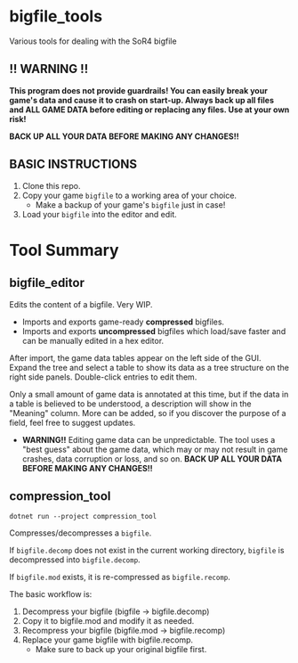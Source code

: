 # bigfile_tools

Various tools for dealing with the SoR4 bigfile

## !! WARNING !!

**This program does not provide guardrails! You can easily break your game's data and cause it to crash on start-up. Always back up all files and ALL GAME DATA before editing or replacing any files. Use at your own risk!**

 **BACK UP ALL YOUR DATA BEFORE MAKING ANY CHANGES!!**

## BASIC INSTRUCTIONS

1. Clone this repo.
2. Copy your game `bigfile` to a working area of your choice.
    * Make a backup of your game's `bigfile` just in case!
3. Load your `bigfile` into the editor and edit.

# Tool Summary

## bigfile_editor

Edits the content of a bigfile. Very WIP.

* Imports and exports game-ready **compressed** bigfiles.
* Imports and exports **uncompressed** bigfiles which load/save faster and can be manually edited in a hex editor.

After import, the game data tables appear on the left side of the GUI. Expand the tree and select a table to show its data as a tree structure on the right side panels. Double-click entries to edit them.

Only a small amount of game data is annotated at this time, but if the data in a table is believed to be understood, a description will show in the "Meaning" column. More can be added, so if you discover the purpose of a field, feel free to suggest updates.

* **WARNING!!** Editing game data can be unpredictable. The tool uses a "best guess" about the game data, which may or may not result in game crashes, data corruption or loss, and so on. **BACK UP ALL YOUR DATA BEFORE MAKING ANY CHANGES!!**

## compression_tool

`dotnet run --project compression_tool`

Compresses/decompresses a `bigfile`.

If `bigfile.decomp` does not exist in the current working directory, `bigfile` is decompressed into `bigfile.decomp`.

If `bigfile.mod` exists, it is re-compressed as `bigfile.recomp`.

The basic workflow is:

1. Decompress your bigfile (bigfile &rarr; bigfile.decomp)
2. Copy it to bigfile.mod and modify it as needed.
3. Recompress your bigfile (bigfile.mod &rarr; bigfile.recomp)
4. Replace your game bigfile with bigfile.recomp.
    * Make sure to back up your original bigfile first.

